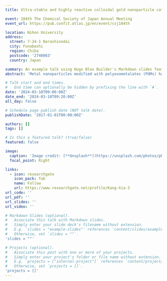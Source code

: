 ```yaml
---
title: Ultra-stable and highly reactive colloidal gold nanoparticle catalysts protected using multi-dentate polyoxometalates

event: 104th The Chemical Society of Japan Annual Meeting
event_url: https://pub.confit.atlas.jp/en/event/csj104th

location: Nihon University
address: 
  street: 7-24-1 Narashinodai 
  city: Funabashi
  region: Chiba
  postcode: '2740063'
  country: Japan

summary: An example talk using Hugo Blox Builder's Markdown slides feature.
abstract: 'Metal nanoparticles modified with polyoxometalates (POMs) have been extensively studied because these modifications can modulate their catalytic performance and achieve concerted catalysis. Despite utilization of unique multielectron transfer and photoredox property of POMs in photo- and electro-catalysis, the inherent low stability of POM-modified metal nanoparticles still limits their catalytic applications. Hence, in a further study, we developed a rather feasible strategy to obtain ultrasmall stable Au nanoparticles (~3 nm) modified with multidentate POMs in a non-polar organic solvent. It is noted that they possess an extraordinarily high stability that is tolerant to high concentration, temperature, and long time, having them well-perform in the selective aerobic oxidation of benzyl alcohol to benzaldehyde without noticeable particle size changes even after the reaction. Such fascinating properties may be attributed to the enhanced electronic effect and steric effect of multidentate POM ligands.'

# Talk start and end times.
#   End time can optionally be hidden by prefixing the line with `#`.
date: '2024-03-18T09:00:00Z'
date_end: '2024-03-18T09:20:00Z'
all_day: false

# Schedule page publish date (NOT talk date).
publishDate: '2017-01-01T00:00:00Z'

authors: []
tags: []

# Is this a featured talk? (true/false)
featured: false

image:
  caption: 'Image credit: [**Unsplash**](https://unsplash.com/photos/photo-of-bulb-artwork-82TpEld0_e4)'
  focal_point: Right

links:
  - icon: researchgate
    icon_pack: fab
    name: Follow
    url: https://www.researchgate.net/profile/Kang-Xia-3
url_code: ''
url_pdf: ''
url_slides: ''
url_video: ''

# Markdown Slides (optional).
#   Associate this talk with Markdown slides.
#   Simply enter your slide deck's filename without extension.
#   E.g. `slides = "example-slides"` references `content/slides/example-slides.md`.
#   Otherwise, set `slides = ""`.
'slides = ""'

# Projects (optional).
#   Associate this post with one or more of your projects.
#   Simply enter your project's folder or file name without extension.
#   E.g. `projects = ["internal-project"]` references `content/project/deep-learning/index.md`.
#   Otherwise, set `projects = []`.
'projects = []'
---
```


